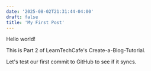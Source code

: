```yaml
---
date: '2025-08-02T21:31:44-04:00'
draft: false
title: 'My First Post'
---
```


Hello world!

This is Part 2 of LearnTechCafe's 
Create-a-Blog-Tutorial.

Let's test our first commit to GitHub to see if it syncs.